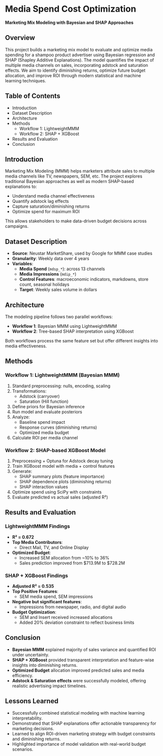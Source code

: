 # Media Spend Cost Optimization  
**Marketing Mix Modeling with Bayesian and SHAP Approaches**

## Overview  
This project builds a marketing mix model to evaluate and optimize media spending for a shampoo product advertiser using Bayesian regression and SHAP (Shapley Additive Explanations). The model quantifies the impact of multiple media channels on sales, incorporating adstock and saturation effects. We aim to identify diminishing returns, optimize future budget allocation, and improve ROI through modern statistical and machine learning techniques.

## Table of Contents  
- Introduction  
- Dataset Description  
- Architecture  
- Methods  
  - Workflow 1: LightweightMMM  
  - Workflow 2: SHAP + XGBoost  
- Results and Evaluation  
- Conclusion  

## Introduction  
Marketing Mix Modeling (MMM) helps marketers attribute sales to multiple media channels like TV, newspapers, SEM, etc. The project explores traditional Bayesian approaches as well as modern SHAP-based explanations to:  
- Understand media channel effectiveness  
- Quantify adstock lag effects  
- Capture saturation/diminishing returns  
- Optimize spend for maximum ROI  

This allows stakeholders to make data-driven budget decisions across campaigns.

## Dataset Description  
- **Source**: Neustar MarketShare, used by Google for MMM case studies  
- **Granularity**: Weekly data over 4 years  
- **Variables**:  
  - **Media Spend** (`mdsp_*`): across 13 channels  
  - **Media Impressions** (`mdip_*`)  
  - **Control Features**: macroeconomic indicators, markdowns, store count, seasonal holidays  
  - **Target**: Weekly sales volume in dollars  

## Architecture  
The modeling pipeline follows two parallel workflows:  
- **Workflow 1**: Bayesian MMM using LightweightMMM  
- **Workflow 2**: Tree-based SHAP interpretation using XGBoost  

Both workflows process the same feature set but offer different insights into media effectiveness.

## Methods  

### Workflow 1: LightweightMMM (Bayesian MMM)  
1. Standard preprocessing: nulls, encoding, scaling  
2. Transformations:  
   - Adstock (carryover)  
   - Saturation (Hill function)  
3. Define priors for Bayesian inference  
4. Run model and evaluate posteriors  
5. Analyze:  
   - Baseline spend impact  
   - Response curves (diminishing returns)  
   - Optimized media budget  
6. Calculate ROI per media channel

### Workflow 2: SHAP-based XGBoost Model  
1. Preprocessing + Optuna for Adstock decay tuning  
2. Train XGBoost model with media + control features  
3. Generate:  
   - SHAP summary plots (feature importance)  
   - SHAP dependence plots (diminishing returns)  
   - SHAP interaction values  
4. Optimize spend using SciPy with constraints  
5. Evaluate predicted vs actual sales (adjusted R²)

## Results and Evaluation  

### LightweightMMM Findings  
- **R² = 0.672**  
- **Top Media Contributors**:  
  - Direct Mail, TV, and Online Display  
- **Optimized Budget**:  
  - Increased SEM allocation from ~10% to 36%  
  - Sales prediction improved from $713.9M to $728.2M  

### SHAP + XGBoost Findings  
- **Adjusted R² = 0.535**  
- **Top Positive Features**:  
  - SEM media spend, SEM impressions  
- **Negative but significant features**:  
  - Impressions from newspaper, radio, and digital audio  
- **Budget Optimization**:  
  - SEM and Insert received increased allocations  
  - Added 20% deviation constraint to reflect business limits  

## Conclusion  
- **Bayesian MMM** explained majority of sales variance and quantified ROI under uncertainty.  
- **SHAP + XGBoost** provided transparent interpretation and feature-wise insights into diminishing returns.  
- **Optimized Budget** allocation improved predicted sales and media efficiency.  
- **Adstock & Saturation effects** were successfully modeled, offering realistic advertising impact timelines.

## Lessons Learned  
- Successfully combined statistical modeling with machine learning interpretability.  
- Demonstrated that SHAP explanations offer actionable transparency for marketing decisions.  
- Learned to align ROI-driven marketing strategy with budget constraints and diminishing returns.  
- Highlighted importance of model validation with real-world budget scenarios.
